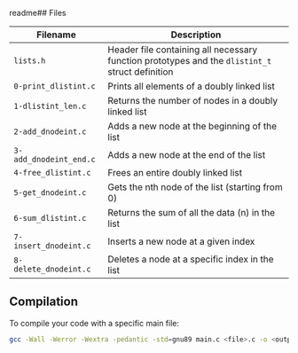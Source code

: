 readme## Files

| Filename                | Description |
|-------------------------|-------------|
| `lists.h`               | Header file containing all necessary function prototypes and the `dlistint_t` struct definition |
| `0-print_dlistint.c`    | Prints all elements of a doubly linked list |
| `1-dlistint_len.c`      | Returns the number of nodes in a doubly linked list |
| `2-add_dnodeint.c`      | Adds a new node at the beginning of the list |
| `3-add_dnodeint_end.c`  | Adds a new node at the end of the list |
| `4-free_dlistint.c`     | Frees an entire doubly linked list |
| `5-get_dnodeint.c`      | Gets the nth node of the list (starting from 0) |
| `6-sum_dlistint.c`      | Returns the sum of all the data (n) in the list |
| `7-insert_dnodeint.c`   | Inserts a new node at a given index |
| `8-delete_dnodeint.c`   | Deletes a node at a specific index in the list |

## Compilation

To compile your code with a specific main file:

```bash
gcc -Wall -Werror -Wextra -pedantic -std=gnu89 main.c <file>.c -o <output>